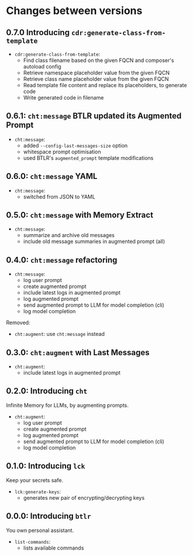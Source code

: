 # Changes between versions

## 0.7.0 Introducing `cdr:generate-class-from-template`

* `cdr:generate-class-from-template`:
  * Find class filename based on the given FQCN and composer's autoload config
  * Retrieve namespace placeholder value from the given FQCN
  * Retrieve class name placeholder value from the given FQCN
  * Read template file content and replace its placeholders, to generate code
  * Write generated code in filename

## 0.6.1: `cht:message` BTLR updated its Augmented Prompt

* `cht:message`:
  * added `--config-last-messages-size` option
  * whitespace prompt optimisation
  * used BTLR's `augmented_prompt` template modifications

## 0.6.0: `cht:message` YAML

* `cht:message`:
  * switched from JSON to YAML

## 0.5.0: `cht:message` with Memory Extract

* `cht:message`:
  *  summarize and archive old messages
  *  include old message summaries in augmented prompt (all)

## 0.4.0: `cht:message` refactoring

* `cht:message`:
  * log user prompt
  * create augmented prompt
  * include latest logs in augmented prompt
  * log augmented prompt
  * send augmented prompt to LLM for model completion (cli)
  * log model completion

Removed:
* `cht:augment`: use `cht:message` instead

## 0.3.0: `cht:augment` with Last Messages

* `cht:augment`:
  * include latest logs in augmented prompt

## 0.2.0: Introducing `cht`

Infinite Memory for LLMs, by augmenting prompts.

* `cht:augment`:
  * log user prompt
  * create augmented prompt
  * log augmented prompt
  * send augmented prompt to LLM for model completion (cli)
  * log model completion

## 0.1.0: Introducing `lck`

Keep your secrets safe.

* `lck:generate-keys`:
  * generates new pair of encrypting/decrypting keys 

## 0.0.0: Introducing `btlr`

You own personal assistant.

* `list-commands`:
  * lists available commands
